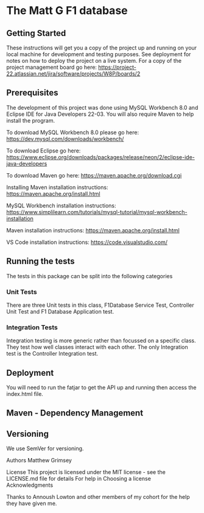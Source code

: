 # The Matt G F1 database
## Getting Started
These instructions will get you a copy of the project up and running on your local machine for development and testing purposes. See deployment for notes on how to deploy the project on a live system.
For a copy of the project management board go here: https://project-22.atlassian.net/jira/software/projects/W8P/boards/2
## Prerequisites
The development of this project was done using MySQL Workbench 8.0 and Eclipse IDE for Java Developers 22-03. You will also require Maven to help install the program.

To download MySQL Workbench 8.0 please go here: https://dev.mysql.com/downloads/workbench/

To download Eclipse go here: https://www.eclipse.org/downloads/packages/release/neon/2/eclipse-ide-java-developers

To download Maven go here: https://maven.apache.org/download.cgi 

Installing Maven installation instructions: https://maven.apache.org/install.html

MySQL Workbench installation instructions: https://www.simplilearn.com/tutorials/mysql-tutorial/mysql-workbench-installation

Maven installation instructions: https://maven.apache.org/install.html 

VS Code installation instructions: https://code.visualstudio.com/ 

## Running the tests
The tests in this package can be split into the following categories

### Unit Tests
There are three Unit tests in this class, F1Database Service Test, Controller Unit Test and F1 Database Application test. 
### Integration Tests
Integration testing is more generic rather than focussed on a specific class. They test how well classes interact with each other. The only Integration test is the Controller Integration test.



## Deployment
You will need to run the fatjar to get the API up and running then access the index.html file.  
## Maven - Dependency Management
## Versioning
We use SemVer for versioning. 

Authors
Matthew Grimsey

License
This project is licensed under the MIT license - see the LICENSE.md file for details
For help in Choosing a license Acknowledgments

Thanks to Annoush Lowton and other members of my cohort for the help they have given me.
